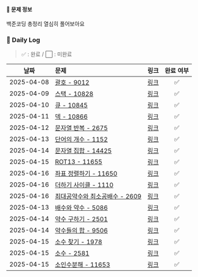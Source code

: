 #### 📌 문제 정보
백준코딩 총정리 열심히 풀어보아요
### 📅 Daily Log
> ✅ : 완료 / ⬜ : 미완료

|     날짜      | 문제                                                |                     링크                      | 완료 여부 |
|:-------------:|:--------------------------------------------------|:-------------------------------------------:|:---------:|
| 2025-04-08  | [괄호 - 9012](src/main/resources/9012.md)           | [링크](https://www.acmicpc.net/problem/9012)  |     ✅      |
| 2025-04-09  | [스택 - 10828](src/main/resources/10828.md)         | [링크](https://www.acmicpc.net/problem/10828) |     ✅     |
| 2025-04-10  | [큐 - 10845](src/main/resources/10845.md)          | [링크](https://www.acmicpc.net/problem/10845) |      ✅      |
| 2025-04-11  | [덱 - 10866](src/main/resources/10866.md)          | [링크](https://www.acmicpc.net/problem/10866) |      ✅      |
| 2025-04-12  | [문자열 반복 - 2675](src/main/resources/2675.md)       | [링크](https://www.acmicpc.net/problem/2675)  |    ✅        |
| 2025-04-13  | [단어의 개수 - 1152](src/main/resources/1152.md)       | [링크](https://www.acmicpc.net/problem/1152)  |       ✅     |
| 2025-04-14  | [문자열 집합 - 14425](src/main/resources/14425.md)     | [링크](https://www.acmicpc.net/problem/14425) |      ✅       |
| 2025-04-15  | [ROT13 - 11655](src/main/resources/11655.md)      | [링크](https://www.acmicpc.net/problem/11655) |       ✅     |
| 2025-04-16  | [좌표 정렬하기 - 11650](src/main/resources/11650.md)    | [링크](https://www.acmicpc.net/problem/11650) |     ✅       |
| 2025-04-16  | [더하기 사이클 - 1110](src/main/resources/1110.md)      | [링크](https://www.acmicpc.net/problem/1110)  |     ✅       |
| 2025-04-16  | [최대공약수와 최소공배수 - 2609](src/main/resources/2609.md) | [링크](https://www.acmicpc.net/problem/2609)  |     ✅       |
| 2025-04-13    | [배수와 약수 - 5086](src/main/resources/5086.md)       | [링크](https://www.acmicpc.net/problem/5086)  | ✅        |
| 2025-04-14    | [약수 구하기 - 2501](src/main/resources/2501.md)       | [링크](https://www.acmicpc.net/problem/2501)  | ✅        |
| 2025-04-14    | [약수들의 합 - 9506](src/main/resources/9506.md)       | [링크](https://www.acmicpc.net/problem/9506)  | ✅        |
| 2025-04-15    | [소수 찾기 - 1978](src/main/resources/1978.md)        | [링크](https://www.acmicpc.net/problem/1978)  | ✅        |
| 2025-04-15    | [소수 - 2581](src/main/resources/2581.md)           | [링크](https://www.acmicpc.net/problem/2581)  | ✅        |
| 2025-04-15    | [소인수분해 - 11653](src/main/resources/11653.md)      | [링크](https://www.acmicpc.net/problem/11653) | ✅        |